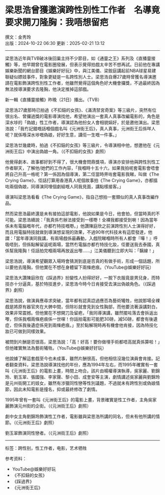 # 梁思浩曾獲邀演跨性別性工作者　名導竟要求開刀隆胸：我唔想留疤

撰文：金秀玲  
出版：2024-10-22 06:30 更新：2025-02-21 13:12  

---

梁思浩近年與TVB破冰後回巢主持不少節目，如《通靈之王》系列及《直播靈接觸》等，他早期曾在電影圈發展，但表示覺得拍戲太辛苦不想再試。日前他在專講娛樂新聞的網台節目《娛樂好好玩》中，與江美儀、梁銨庭講起前NBA球星易建聯疑似嫖妓事件，對象更疑是一名跨性別人士。梁思浩自爆27歲時曾獲名導演邀請在電影飾演跨性別性工作者，他雖然覺得這個角色好大機會攞獎，不過最終因為無法按導演要求去隆胸，他決定推掉這部戲。

新一輯《直播靈接觸》昨晚（21日）播出。（TVB）

梁思浩27歲那時已拍過《不扣鈕的女孩》、《滿清禁宮奇案》等三級片，突然有位很出名、曾攞過獎的電影導演找他，希望他演出一套真人真事改編電影的，角色是深水埗的「偽娘」性工作者，導演認為他扮女人會相貌娟好，於是邀他演出。梁思浩說：「我冇記錯嘅話嗰個戲名叫《元洲街王后》，真人真事，元洲街王后係咩人呢？就係喺深水埗嘅偽娘，好好生意，講佢一生嘅一件事。」

梁思浩廿幾歲時，拍過《不扣鈕的女孩》等三級片，令導演相中他，想邀他在《元洲街王后》中演出偽娘一角。（《不扣鈕的女孩》劇照）

他覺得劇本、故事都好到不得了，很大機會問鼎獎項，導演亦安排他與跨性別性工作者聊天，了解他/她們的工作內容，「我嗰時十五十六，如果我拍呢套電影會唔會將自己升高一格呢？第一係因為個導演，第二佢當時畀咗套電影我睇，叫做《The Crying Game》，佢話打算用香港真人呢個故事拍《The Crying Game》，亦都搵咗兩個偽娘，同導演同埋個劇組嘅人同我見面，講點樣接客。」

導演叫梁思浩看看《The Crying Game》，指自己想拍一套類似的真人真事改編作品。

然而梁思浩最終還是未有接拍這部電影，他說如果是今日，他會拍，但當時真的不可能。梁思浩續說：「我真係冇辦法接受到一樣嘢！全裸我都接受到喇！因為當年係未有電腦嘅年代，亦都冇特技嘅嘢。」他讚陳庭欣之前演跨性別人士演得好好，而且用電腦特技就做到導演想呈現的效果，不過90年代科技未有這麼發達，他謂：「當年導演同我講，有兩場戲係最轟動，入戲院睇嗰時所有人都會『嘩！』呼吸唔到，但係點解留返呢兩場，當然冇電腦亦都冇特技化妝，佢要送我去泰國，真係幫我隆胸！佢話拍完嗰兩場再放返出嚟……」江美儀聽到立即大叫：「黐線！」

梁思浩說，導演希望觀眾入場時會猜測到底是否真的有做手術，形成一個話題，所以要他去隆胸，但他實在不想在身體留下兩條疤痕。（YouTube@娛樂好好玩）

梁思浩大讚陳庭欣在《踩過界》扮變性人扮得好好，一脫下衣服竟是男兒身，而特技亦十分逼真，基於特技進步，梁思浩今時今日肯接受去演出偽娘角色。（《踩過界》劇照）

梁思浩說，做演員應尋求突破，當年都有認真諗過應否為藝術犧牲，他說那場全裸戲是將原有器官夾在大髀中間，但除衫就會見到女性胸部，而他要流著淚講對白，效果非常震撼。但他實在不想開刀及留疤，「我同導演講，雖然擺咗落去會拆返出嚟，但係我嗰兩條疤痕係一世㗎！你話拍電影可能肥30磅，減50磅，都會有後遺症，但係我後遺症係見到兩條疤痕。」至於點解現時再有機會他肯接，因為特技化妝已可做到同樣效果。

被問到片酬是否很高，梁思浩說：「高！好高！要你做埋手術都唔高就真係算啦！」但他確實無法為藝術犧牲。（YouTube@娛樂好好玩）

他說據了解這套戲至今也未成事，雖然片酬很高，但他相信沒幾位演員會肯接。記者翻查資料，梁思浩說導演找他的年份，應為1994年左右，而1995年確實有一套叫《元洲街王后》的電影上畫，時間上吻合。該片由楊權導演執導，吳家麗、劉錦玲、劉玉翠、張國強、李家聲、黎小田、成奎安等主演，劇情講述吳家麗與劉錦玲是元州街開工的妓女，雖然有涉獵同性戀等性別議題，不過就未有跨性別或偽娘情節，因此未知電影是撞名，抑或最終修改了劇情。

1995年曾有一套叫《元洲街王后》的電影上畫，背景確實是性工作者，主角吳家麗飾演元州街的企街。（《元洲街王后》劇照）

劇中女主角劉錦玲飾演性工作者，電影雖與梁思浩所講的同名，但未有他所講的情節。（《元洲街王后》劇照）

劉玉翠飾演同性戀者。（《元洲街王后》劇照）

---

标签：跨性别，性工作者，电影，艺术牺牲

参考资料：  
- YouTube@娛樂好好玩  
- 《不扣鈕的女孩》  
- 《踩過界》  
- 《元洲街王后》